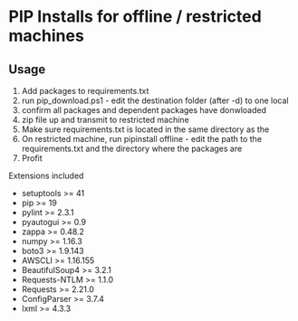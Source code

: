 # PIP Installs for offline / restricted machines

## Usage
1. Add packages to requirements.txt
2. run pip_download.ps1 - edit the destination folder (after -d) to one local
3. confirm all packages and dependent packages have donwloaded
4. zip file up and transmit to restricted machine
5. Make sure requirements.txt is located in the same directory as the
6. On restricted machine, run pipinstall offline - edit the path to the requirements.txt and the directory where the packages are
7. Profit


Extensions included 
- setuptools >= 41
- pip >= 19
- pylint >= 2.3.1 
- pyautogui >= 0.9
- zappa >= 0.48.2
- numpy >= 1.16.3
- boto3 >= 1.9.143
- AWSCLI >= 1.16.155
- BeautifulSoup4 >= 3.2.1
- Requests-NTLM >= 1.1.0
- Requests >= 2.21.0
- ConfigParser >= 3.7.4
- lxml >= 4.3.3